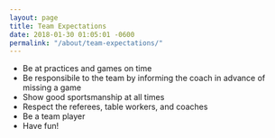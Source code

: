 ```yaml
---
layout: page
title: Team Expectations
date: 2018-01-30 01:05:01 -0600
permalink: "/about/team-expectations/"
---
```


* Be at practices and games on time
* Be responsibile to the team by informing the coach in advance of missing a game
* Show good sportsmanship at all times
* Respect the referees, table workers, and coaches
* Be a team player
* Have fun!
